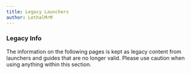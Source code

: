 ```yaml
---
title: Legacy Launchers
author: LethalMrM
---
```


### Legacy Info
The information on the following pages is kept as legacy content from launchers and guides that are no longer valid. Please use caution when using anything within this section.